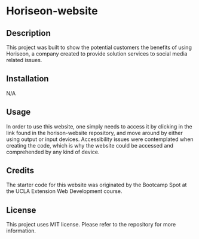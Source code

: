 # Horiseon-website

## Description
This project was built to show the potential customers the benefits of using Horiseon, a company created to provide solution services to social media related issues.

## Installation
N/A

## Usage
In order to use this website, one simply needs to access it by clicking in the link found in the horison-website repository, and move around by either using output or input devices. Accessibility issues were contemplated when creating the code, which is why the website could be accessed and comprehended by any kind of device. 

## Credits
The starter code for this website was originated by the Bootcamp Spot at the UCLA Extension Web Development course.

## License
This project uses MIT license. Please refer to the repository for more information.


